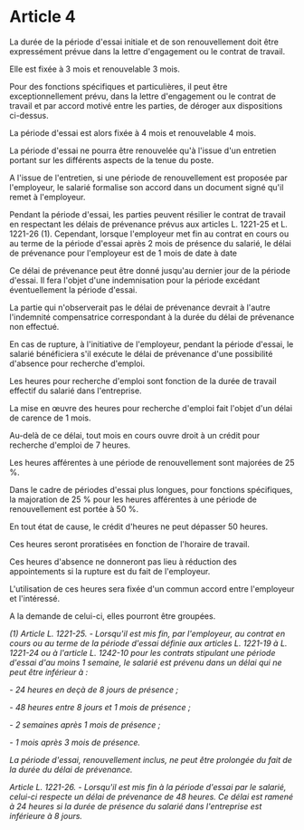 # Article 4

La durée de la période d'essai initiale et de son renouvellement doit être expressément prévue dans la lettre d'engagement ou le contrat de travail. 

Elle est fixée à 3 mois et renouvelable 3 mois. 

Pour des fonctions spécifiques et particulières, il peut être exceptionnellement prévu, dans la lettre d'engagement ou le contrat de travail et par accord motivé entre les parties, de déroger aux dispositions ci-dessus. 

La période d'essai est alors fixée à 4 mois et renouvelable 4 mois. 

La période d'essai ne pourra être renouvelée qu'à l'issue d'un entretien portant sur les différents aspects de la tenue du poste.

A l'issue de l'entretien, si une période de renouvellement est proposée par l'employeur, le salarié formalise son accord dans un document signé qu'il remet à l'employeur. 

Pendant la période d'essai, les parties peuvent résilier le contrat de travail en respectant les délais de prévenance prévus aux articles L. 1221-25 et L. 1221-26 (1). Cependant, lorsque l'employeur met fin au contrat en cours ou au terme de la période d'essai après 2 mois de présence du salarié, le délai de prévenance pour l'employeur est de 1 mois de date à date 

Ce délai de prévenance peut être donné jusqu'au dernier jour de la période d'essai. Il fera l'objet d'une indemnisation pour la période excédant éventuellement la période d'essai. 

La partie qui n'observerait pas le délai de prévenance devrait à l'autre l'indemnité compensatrice correspondant à la durée du délai de prévenance non effectué. 

En cas de rupture, à l'initiative de l'employeur, pendant la période d'essai, le salarié bénéficiera s'il exécute le délai de prévenance d'une possibilité d'absence pour recherche d'emploi. 

Les heures pour recherche d'emploi sont fonction de la durée de travail effectif du salarié dans l'entreprise. 

La mise en œuvre des heures pour recherche d'emploi fait l'objet d'un délai de carence de 1 mois. 

Au-delà de ce délai, tout mois en cours ouvre droit à un crédit pour recherche d'emploi de 7 heures. 

Les heures afférentes à une période de renouvellement sont majorées de 25 %. 

Dans le cadre de périodes d'essai plus longues, pour fonctions spécifiques, la majoration de 25 % pour les heures afférentes à une période de renouvellement est portée à 50 %. 

En tout état de cause, le crédit d'heures ne peut dépasser 50 heures. 

Ces heures seront proratisées en fonction de l'horaire de travail. 

Ces heures d'absence ne donneront pas lieu à réduction des appointements si la rupture est du fait de l'employeur.

L'utilisation de ces heures sera fixée d'un commun accord entre l'employeur et l'intéressé.

A la demande de celui-ci, elles pourront être groupées.

*(1) Article L. 1221-25. - Lorsqu'il est mis fin, par l'employeur, au contrat en cours ou au terme de la période d'essai définie aux articles L. 1221-19 à L. 1221-24 ou à l'article L. 1242-10 pour les contrats stipulant une période d'essai d'au moins 1 semaine, le salarié est prévenu dans un délai qui ne peut être inférieur à :*

*- 24 heures en deçà de 8 jours de présence ;*

*- 48 heures entre 8 jours et 1 mois de présence ;*

*- 2 semaines après 1 mois de présence ;*

*- 1 mois après 3 mois de présence.* 

*La période d'essai, renouvellement inclus, ne peut être prolongée du fait de la durée du délai de prévenance.* 

*Article L. 1221-26. - Lorsqu'il est mis fin à la période d'essai par le salarié, celui-ci respecte un délai de prévenance de 48 heures. Ce délai est ramené à 24 heures si la durée de présence du salarié dans l'entreprise est inférieure à 8 jours.*

